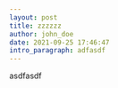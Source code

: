 ```yaml
---
layout: post
title: zzzzzz
author: john_doe
date: 2021-09-25 17:46:47
intro_paragraph: adfasdf
---
```

asdfasdf